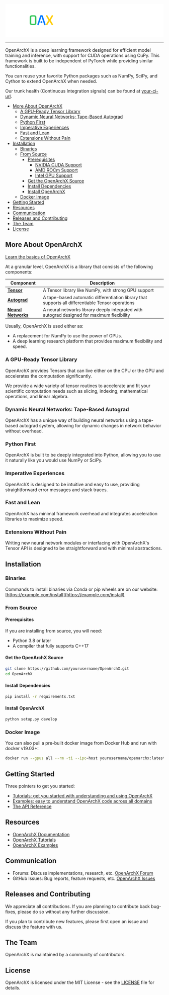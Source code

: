 ![OpenArchX Logo](https://raw.githubusercontent.com/TnsaAi/OpenArchX/refs/heads/main/oax_logo.png)  <!-- Replace with your logo URL -->

--------------------------------------------------------------------------------

OpenArchX is a deep learning framework designed for efficient model training and inference, with support for CUDA operations using CuPy. This framework is built to be independent of PyTorch while providing similar functionalities.

You can reuse your favorite Python packages such as NumPy, SciPy, and Cython to extend OpenArchX when needed.

Our trunk health (Continuous Integration signals) can be found at [your-ci-url](https://example.com).

<!-- toc -->

- [More About OpenArchX](#more-about-openarchx)
  - [A GPU-Ready Tensor Library](#a-gpu-ready-tensor-library)
  - [Dynamic Neural Networks: Tape-Based Autograd](#dynamic-neural-networks-tape-based-autograd)
  - [Python First](#python-first)
  - [Imperative Experiences](#imperative-experiences)
  - [Fast and Lean](#fast-and-lean)
  - [Extensions Without Pain](#extensions-without-pain)
- [Installation](#installation)
  - [Binaries](#binaries)
  - [From Source](#from-source)
    - [Prerequisites](#prerequisites)
      - [NVIDIA CUDA Support](#nvidia-cuda-support)
      - [AMD ROCm Support](#amd-rocm-support)
      - [Intel GPU Support](#intel-gpu-support)
    - [Get the OpenArchX Source](#get-the-openarchx-source)
    - [Install Dependencies](#install-dependencies)
    - [Install OpenArchX](#install-openarchx)
  - [Docker Image](#docker-image)
- [Getting Started](#getting-started)
- [Resources](#resources)
- [Communication](#communication)
- [Releases and Contributing](#releases-and-contributing)
- [The Team](#the-team)
- [License](#license)

<!-- tocstop -->

## More About OpenArchX

[Learn the basics of OpenArchX](https://example.com/tutorials)

At a granular level, OpenArchX is a library that consists of the following components:

| Component | Description |
| ---- | --- |
| [**Tensor**](https://example.com/tensor) | A Tensor library like NumPy, with strong GPU support |
| [**Autograd**](https://example.com/autograd) | A tape-based automatic differentiation library that supports all differentiable Tensor operations |
| [**Neural Networks**](https://example.com/nn) | A neural networks library deeply integrated with autograd designed for maximum flexibility |

Usually, OpenArchX is used either as:

- A replacement for NumPy to use the power of GPUs.
- A deep learning research platform that provides maximum flexibility and speed.

### A GPU-Ready Tensor Library

OpenArchX provides Tensors that can live either on the CPU or the GPU and accelerates the computation significantly.

We provide a wide variety of tensor routines to accelerate and fit your scientific computation needs such as slicing, indexing, mathematical operations, and linear algebra.

### Dynamic Neural Networks: Tape-Based Autograd

OpenArchX has a unique way of building neural networks using a tape-based autograd system, allowing for dynamic changes in network behavior without overhead.

### Python First

OpenArchX is built to be deeply integrated into Python, allowing you to use it naturally like you would use NumPy or SciPy.

### Imperative Experiences

OpenArchX is designed to be intuitive and easy to use, providing straightforward error messages and stack traces.

### Fast and Lean

OpenArchX has minimal framework overhead and integrates acceleration libraries to maximize speed.

### Extensions Without Pain

Writing new neural network modules or interfacing with OpenArchX's Tensor API is designed to be straightforward and with minimal abstractions.

## Installation

### Binaries

Commands to install binaries via Conda or pip wheels are on our website: [https://example.com/install](https://example.com/install)

### From Source

#### Prerequisites

If you are installing from source, you will need:
- Python 3.8 or later
- A compiler that fully supports C++17

#### Get the OpenArchX Source

```bash
git clone https://github.com/yourusername/OpenArchX.git
cd OpenArchX
```

#### Install Dependencies

```bash
pip install -r requirements.txt
```

#### Install OpenArchX

```bash
python setup.py develop
```

### Docker Image

You can also pull a pre-built docker image from Docker Hub and run with docker v19.03+:

```bash
docker run --gpus all --rm -ti --ipc=host yourusername/openarchx:latest
```

## Getting Started

Three pointers to get you started:
- [Tutorials: get you started with understanding and using OpenArchX](https://example.com/tutorials)
- [Examples: easy to understand OpenArchX code across all domains](https://github.com/yourusername/OpenArchX/examples)
- [The API Reference](https://example.com/docs)

## Resources

* [OpenArchX Documentation](https://example.com/docs)
* [OpenArchX Tutorials](https://example.com/tutorials)
* [OpenArchX Examples](https://github.com/yourusername/OpenArchX/examples)

## Communication

* Forums: Discuss implementations, research, etc. [OpenArchX Forum](https://example.com/forum)
* GitHub Issues: Bug reports, feature requests, etc. [OpenArchX Issues](https://github.com/yourusername/OpenArchX/issues)

## Releases and Contributing

We appreciate all contributions. If you are planning to contribute back bug-fixes, please do so without any further discussion.

If you plan to contribute new features, please first open an issue and discuss the feature with us.

## The Team

OpenArchX is maintained by a community of contributors. 

## License

OpenArchX is licensed under the MIT License - see the [LICENSE](LICENSE) file for details.
